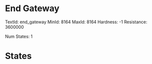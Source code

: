 # End Gateway
TextId: end_gateway
MinId: 8164
MaxId: 8164
Hardness: -1
Resistance: 3600000

Num States: 1
# States
```

```